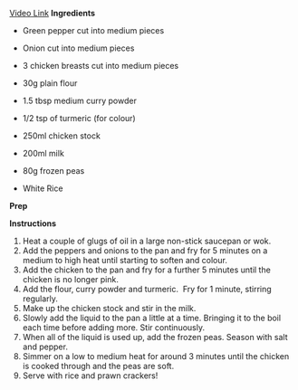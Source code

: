 [Video Link](https://www.instagram.com/p/DBbywTzohqf/)
**Ingredients**
- Green pepper cut into medium pieces    
- Onion cut into medium pieces    
- 3 chicken breasts cut into medium pieces    
- 30g plain flour    
- 1.5 tbsp medium curry powder    
- 1/2 tsp of turmeric (for colour)    
- 250ml chicken stock    
- 200ml milk    
- 80g frozen peas    

- White Rice

**Prep**


**Instructions**

1. Heat a couple of glugs of oil in a large non-stick saucepan or wok.
2. Add the peppers and onions to the pan and fry for 5 minutes on a medium to high heat until starting to soften and colour.
3. Add the chicken to the pan and fry for a further 5 minutes until the chicken is no longer pink.
4. Add the flour, curry powder and turmeric.  Fry for 1 minute, stirring regularly.
5. Make up the chicken stock and stir in the milk.
6. Slowly add the liquid to the pan a little at a time. Bringing it to the boil each time before adding more. Stir continuously.
7. When all of the liquid is used up, add the frozen peas. Season with salt and pepper.
8. Simmer on a low to medium heat for around 3 minutes until the chicken is cooked through and the peas are soft.
9. Serve with rice and prawn crackers!
